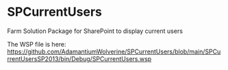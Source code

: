 # SPCurrentUsers
Farm Solution Package for SharePoint to display current users

The WSP file is here:
https://github.com/AdamantiumWolverine/SPCurrentUsers/blob/main/SPCurrentUsersSP2013/bin/Debug/SPCurrentUsers.wsp

